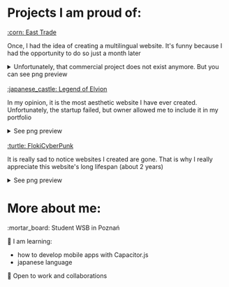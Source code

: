 <h1>Projects I am proud of:</h1>
<a href="https://websorokinweb-psychic-carnival-vwxrrgpxqvr2pr4p-3000.preview.app.github.dev/">:corn: East Trade</a>
<p>Once, I had the idea of creating a multilingual website. It's funny because I had the opportunity to do so just a month later</p>
<details>
  <summary>Unfortunately, that commercial project does not exist anymore. But you can see png preview</summary>
  <img src="https://github.com/websorokinweb/websorokinweb/blob/873a7748132a3b72513bea05169bf9bea8fef61b/portfolio/EastTrade.png" />
</details>
<br />
<a href="https://websorokinweb.github.io/Elvion/">:japanese_castle: Legend of Elvion</a>
<p>In my opinion, it is the most aesthetic website I have ever created. Unfortunately, the startup failed, but owner allowed me to include it in my portfolio</p>
<details>
  <summary>See png preview</summary>
  <img src="https://github.com/websorokinweb/websorokinweb/blob/f1fd375df537333677ecaa1594439e4fd8ae97e3/portfolio/LegendOfElvion.png" />
</details>
<br />
<a href="https://flokicyberpunk.com/">:turtle: FlokiCyberPunk</a>
<p>It is really sad to notice websites I created are gone. That is why I really appreciate this website's long lifespan (about 2 years)</p>
<details>
  <summary>See png preview</summary>
  <img src="https://github.com/websorokinweb/websorokinweb/blob/0fc237c81fd4354d0fc8ef8e6231f196c86e05fe/portfolio/FlokiCyberPunk.png" />
</details>

<h1>More about me:</h1>
<p>:mortar_board: Student WSB in Poznań</p>
<p>🌱 I am learning:</p>
<ul>
  <li>how to develop mobile apps with Capacitor.js</li>
  <li>japanese language</li>
</ul>
<p>👯 Open to work and collaborations</p>


<!--
**websorokinweb/websorokinweb** is a ✨ _special_ ✨ repository because its `README.md` (this file) appears on your GitHub profile.

Here are some ideas to get you started:

- 🔭 I’m currently working on ...
- 🌱 I’m currently learning ...
- 👯 I’m looking to collaborate on ...
- 🤔 I’m looking for help with ...
- 💬 Ask me about ...
- 📫 How to reach me: ...
- 😄 Pronouns: ...
- ⚡ Fun fact: ...
-->
